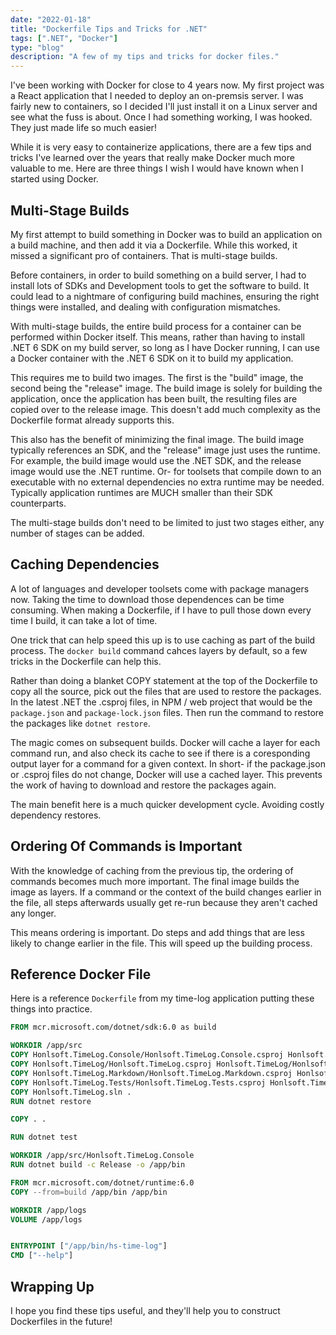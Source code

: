```yaml
---
date: "2022-01-18"
title: "Dockerfile Tips and Tricks for .NET"
tags: [".NET", "Docker"]
type: "blog"
description: "A few of my tips and tricks for docker files."
---
```


I've been working with Docker for close to 4 years now.
My first project was a React application that I needed to deploy an on-premsis server.
I was fairly new to containers, so I decided I'll just install it on a Linux server and see what the fuss is about.
Once I had something working, I was hooked.
They just made life so much easier!

While it is very easy to containerize applications, there are a few tips and tricks I've learned over the years that really make Docker much more valuable to me.
Here are three things I wish I would have known when I started using Docker.

## Multi-Stage Builds

My first attempt to build something in Docker was to build an application on a build machine, and then add it via a Dockerfile.
While this worked, it missed a significant pro of containers.
That is multi-stage builds.

Before containers, in order to build something on a build server, I had to install lots of SDKs and Development tools to get the software to build.
It could lead to a nightmare of configuring build machines, ensuring the right things were installed, and dealing with configuration mismatches.

With multi-stage builds, the entire build process for a container can be performed within Docker itself.
This means, rather than having to install .NET 6 SDK on my build server, so long as I have Docker running, I can use a Docker container with the .NET 6 SDK on it to build my application.

This requires me to build two images.
The first is the "build" image, the second being the "release" image.
The build image is solely for building the application, once the application has been built, the resulting files are copied over to the release image.
This doesn't add much complexity as the Dockerfile format already supports this.

This also has the benefit of minimizing the final image.
The build image typically references an SDK, and the "release" image just uses the runtime.
For example, the build image would use the .NET SDK, and the release image would use the .NET runtime.
Or- for toolsets that compile down to an executable with no external dependencies no extra runtime may be needed.
Typically application runtimes are MUCH smaller than their SDK counterparts.

The multi-stage builds don't need to be limited to just two stages either, any number of stages can be added.

## Caching Dependencies

A lot of languages and developer toolsets come with package managers now.
Taking the time to download those dependences can be time consuming.
When making a Dockerfile, if I have to pull those down every time I build, it can take a lot of time.

One trick that can help speed this up is to use caching as part of the build process.
The `docker build` command cahces layers by default, so a few tricks in the Dockerfile can help this.

Rather than doing a blanket COPY statement at the top of the Dockerfile to copy all the source, pick out the files that are used to restore the packages.
In the latest .NET the .csproj files, in NPM / web project that would be the `package.json` and `package-lock.json` files.
Then run the command to restore the packages like `dotnet restore`.

The magic comes on subsequent builds.
Docker will cache a layer for each command run, and also check its cache to see if there is a coresponding output layer for a command for a given context.
In short- if the package.json or .csproj files do not change, Docker will use a cached layer.
This prevents the work of having to download and restore the packages again.

The main benefit here is a much quicker development cycle.
Avoiding costly dependency restores.

## Ordering Of Commands is Important

With the knowledge of caching from the previous tip, the ordering of commands becomes much more important.
The final image builds the image as layers.
If a command or the context of the build changes earlier in the file, all steps afterwards usually get re-run because they aren't cached any longer.

This means ordering is important.
Do steps and add things that are less likely to change earlier in the file.
This will speed up the building process.

## Reference Docker File

Here is a reference `Dockerfile` from my time-log application putting these things into practice.

```Dockerfile
FROM mcr.microsoft.com/dotnet/sdk:6.0 as build

WORKDIR /app/src
COPY Honlsoft.TimeLog.Console/Honlsoft.TimeLog.Console.csproj Honlsoft.TimeLog.Console/Honlsoft.TimeLog.Console.csproj
COPY Honlsoft.TimeLog/Honlsoft.TimeLog.csproj Honlsoft.TimeLog/Honlsoft.TimeLog.csproj
COPY Honlsoft.TimeLog.Markdown/Honlsoft.TimeLog.Markdown.csproj Honlsoft.TimeLog.Markdown/Honlsoft.TimeLog.Markdown.csproj
COPY Honlsoft.TimeLog.Tests/Honlsoft.TimeLog.Tests.csproj Honlsoft.TimeLog.Tests/Honlsoft.TimeLog.Tests.csproj
COPY Honlsoft.TimeLog.sln .
RUN dotnet restore

COPY . .

RUN dotnet test

WORKDIR /app/src/Honlsoft.TimeLog.Console
RUN dotnet build -c Release -o /app/bin

FROM mcr.microsoft.com/dotnet/runtime:6.0
COPY --from=build /app/bin /app/bin

WORKDIR /app/logs
VOLUME /app/logs


ENTRYPOINT ["/app/bin/hs-time-log"]
CMD ["--help"]
```

## Wrapping Up

I hope you find these tips useful, and they'll help you to construct Dockerfiles in the future!
